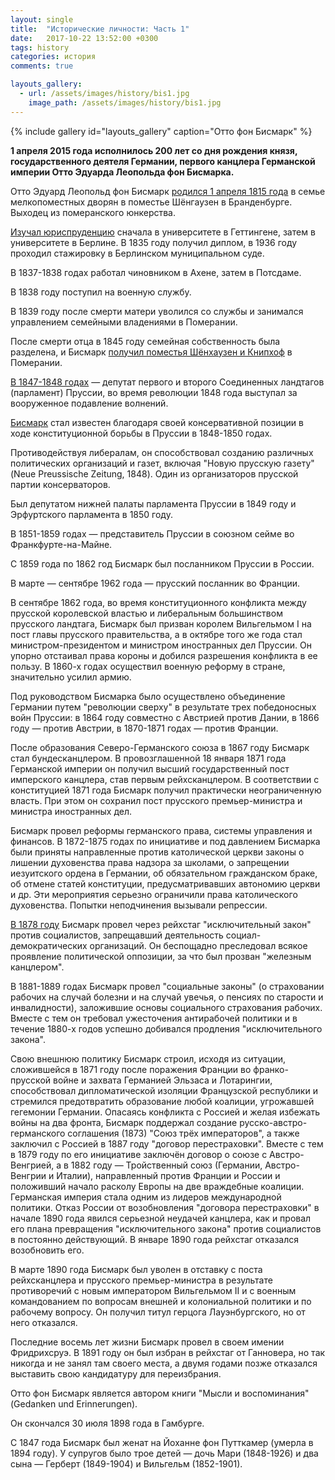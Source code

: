 ```yaml
---
layout: single
title:  "Исторические личности: Часть 1"
date:   2017-10-22 13:52:00 +0300
tags: history
categories: история
comments: true

layouts_gallery:
  - url: /assets/images/history/bis1.jpg
    image_path: /assets/images/history/bis1.jpg
---
```

{% include gallery id="layouts_gallery" caption="Отто фон Бисмарк" %}

**1 апреля 2015 года исполнилось 200 лет со дня рождения князя, государственного деятеля Германии, первого канцлера Германской империи Отто Эдуарда Леопольда фон Бисмарка.**

Отто Эдуард Леопольд фон Бисмарк [родился 1 апреля 1815 года](https://dic.academic.ru/dic.nsf/sie/2142) в семье мелкопоместных дворян в поместье Шёнгаузен в Бранденбурге. Выходец из померанского юнкерства.

[Изучал юриспруденцию](https://www.dhm.de/lemo/biografie/otto-bismarck) сначала в университете в Геттингене, затем в университете в Берлине. В 1835 году получил диплом, в 1936 году проходил стажировку в Берлинском муниципальном суде.

В 1837-1838 годах работал чиновником в Ахене, затем в Потсдаме.

В 1838 году поступил на военную службу.

В 1839 году после смерти матери уволился со службы и занимался управлением семейными владениями в Померании.

После смерти отца в 1845 году семейная собственность была разделена, и Бисмарк [получил поместья Шёнхаузен и Книпхоф](http://www.krugosvet.ru/enc/istoriya/BISMARK_OTTO_FON.html) в Померании.

[В 1847-1848 годах](https://dic.academic.ru/dic.nsf/enc3p/73306) — депутат первого и второго Соединенных ландтагов (парламент) Пруссии, во время революции 1848 года выступал за вооруженное подавление волнений.

[Бисмарк](http://encyclopedia.mil.ru/encyclopedia/dictionary/details.htm?id=3403@morfDictionary) стал известен благодаря своей консервативной позиции в ходе конституционной борьбы в Пруссии в 1848-1850 годах.

Противодействуя либералам, он способствовал созданию различных политических организаций и газет, включая "Новую прусскую газету" (Neue Preussische Zeitung, 1848). Один из организаторов прусской партии консерваторов.

Был депутатом нижней палаты парламента Пруссии в 1849 году и Эрфуртского парламента в 1850 году.

В 1851-1859 годах — представитель Пруссии в союзном сейме во Франкфурте-на-Майне.

С 1859 года по 1862 год Бисмарк был посланником Пруссии в России.

В марте — сентябре 1962 года — прусский посланник во Франции.

В сентябре 1862 года, во время конституционного конфликта между прусской королевской властью и либеральным большинством прусского ландтага, Бисмарк был призван королем Вильгельмом I на пост главы прусского правительства, а в октябре того же года стал министром-президентом и министром иностранных дел Пруссии. Он упорно отстаивал права короны и добился разрешения конфликта в ее пользу. В 1860-х годах осуществил военную реформу в стране, значительно усилил армию.

Под руководством Бисмарка было осуществлено объединение Германии путем "революции сверху" в результате трех победоносных войн Пруссии: в 1864 году совместно с Австрией против Дании, в 1866 году — против Австрии, в 1870-1871 годах — против Франции.

После образования Северо-Германского союза в 1867 году Бисмарк стал бундесканцлером. В провозглашенной 18 января 1871 года Германской империи он получил высший государственный пост имперского канцлера, став первым рейхсканцлером. В соответствии с конституцией 1871 года Бисмарк получил практически неограниченную власть. При этом он сохранил пост прусского премьер-министра и министра иностранных дел.

Бисмарк провел реформы германского права, системы управления и финансов. В 1872-1875 годах по инициативе и под давлением Бисмарка были приняты направленные против католической церкви законы о лишении духовенства права надзора за школами, о запрещении иезуитского ордена в Германии, об обязательном гражданском браке, об отмене статей конституции, предусматривавших автономию церкви и др. Эти мероприятия серьезно ограничили права католического духовенства. Попытки неподчинения вызывали репрессии.

[В 1878 году](https://dic.academic.ru/dic.nsf/biograf/2686) Бисмарк провел через рейхстаг "исключительный закон" против социалистов, запрещавший деятельность социал-демократических организаций. Он беспощадно преследовал всякое проявление политической оппозиции, за что был прозван "железным канцлером".

В 1881-1889 годах Бисмарк провел "социальные законы" (о страховании рабочих на случай болезни и на случай увечья, о пенсиях по старости и инвалидности), заложившие основы социального страхования рабочих. Вместе с тем он требовал ужесточения антирабочей политики и в течение 1880-х годов успешно добивался продления "исключительного закона".

Свою внешнюю политику Бисмарк строил, исходя из ситуации, сложившейся в 1871 году после поражения Франции во франко-прусской войне и захвата Германией Эльзаса и Лотарингии, способствовал дипломатической изоляции Французской республики и стремился предотвратить образование любой коалиции, угрожавшей гегемонии Германии. Опасаясь конфликта с Россией и желая избежать войны на два фронта, Бисмарк поддержал создание русско-австро-германского соглашения (1873) "Союз трёх императоров", а также заключил с Россией в 1887 году "договор перестраховки". Вместе с тем в 1879 году по его инициативе заключён договор о союзе с Австро-Венгрией, а в 1882 году — Тройственный союз (Германии, Австро-Венгрии и Италии), направленный против Франции и России и положивший начало расколу Европы на две враждебные коалиции. Германская империя стала одним из лидеров международной политики. Отказ России от возобновления "договора перестраховки" в начале 1890 года явился серьезной неудачей канцлера, как и провал его плана превращения "исключительного закона" против социалистов в постоянно действующий. В январе 1890 года рейхстаг отказался возобновить его.

В марте 1890 года Бисмарк был уволен в отставку с поста рейхсканцлера и прусского премьер-министра в результате противоречий с новым императором Вильгельмом II и с военным командованием по вопросам внешней и колониальной политики и по рабочему вопросу. Он получил титул герцога Лауэнбургского, но от него отказался.

Последние восемь лет жизни Бисмарк провел в своем имении Фридрихсруэ. В 1891 году он был избран в рейхстаг от Ганновера, но так никогда и не занял там своего места, а двумя годами позже отказался выставить свою кандидатуру для переизбрания.

Отто фон Бисмарк является автором книги "Мысли и воспоминания" (Gedanken und Erinnerungen).

Он скончался 30 июля 1898 года в Гамбурге.

C 1847 года Бисмарк был женат на Йоханне фон Путткамер (умерла в 1894 году). У супругов было трое детей — дочь Мари (1848-1926) и два сына — Герберт (1849-1904) и Вильгельм (1852-1901).